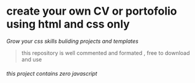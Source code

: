 
# create your own CV  or portofolio using **html and css** only  
_Grow your css skills buliding projects and templates_
>this repository is well commented and formated , free to download and use 
###### this project contains zero javascript 




